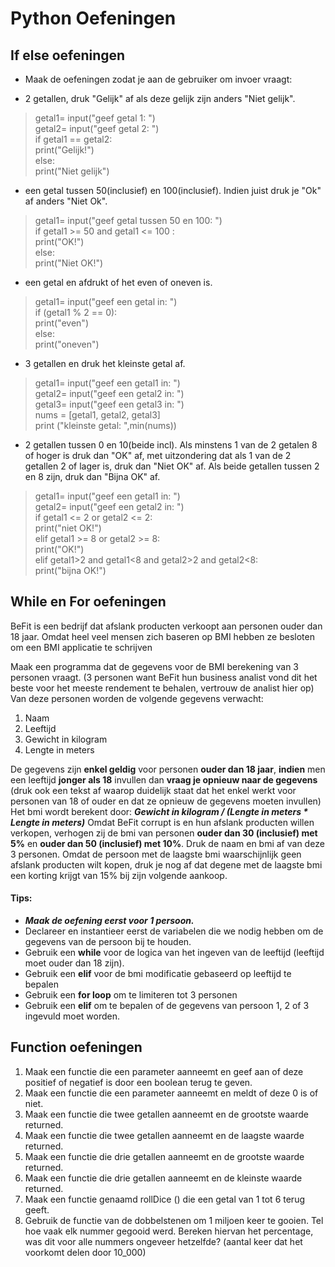 # Python Oefeningen

## If else oefeningen

- Maak de oefeningen zodat je aan de gebruiker om invoer vraagt:

- 2 getallen, druk "Gelijk" af als deze gelijk zijn anders "Niet gelijk".
> getal1= input("geef getal 1: ")  
> getal2= input("geef getal 2: ")  
> if getal1 == getal2:  
>    print("Gelijk!")  
> else:  
>    print("Niet gelijk")  

- een getal tussen 50(inclusief) en 100(inclusief). Indien juist druk je "Ok" af anders "Niet Ok".
> getal1= input("geef getal tussen 50 en 100: ")  
> if getal1 >= 50 and getal1 <= 100 :  
>    print("OK!")  
> else:  
>    print("Niet OK!")  

- een getal en afdrukt of het even of oneven is.
> getal1= input("geef een getal in: ")  
> if (getal1 % 2 == 0):  
>    print("even")  
> else:  
>    print("oneven")  

- 3 getallen en druk het kleinste getal af.
> getal1= input("geef een getal1 in: ")  
> getal2= input("geef een getal2 in: ")  
> getal3= input("geef een getal3 in: ")  
> nums = [getal1, getal2, getal3]  
> print ("kleinste getal: ",min(nums))  

- 2 getallen tussen 0 en 10(beide incl). Als minstens 1 van de 2 getalen 8 of hoger is druk dan "OK" af, met uitzondering dat als 1 van de 2 getallen 2 of lager is, druk dan "Niet OK" af. Als beide getallen tussen 2 en 8 zijn, druk dan "Bijna OK" af.
>getal1= input("geef een getal1 in: ")  
>getal2= input("geef een getal2 in: ")  
>if getal1 <= 2 or getal2 <= 2:  
>    print("niet OK!")  
> elif getal1 >= 8 or getal2 >= 8:  
>    print("OK!")  
> elif getal1>2 and getal1<8 and getal2>2 and getal2<8:  
>    print("bijna OK!")  

## While en For oefeningen

BeFit is een bedrijf dat afslank producten verkoopt aan personen ouder dan 18 jaar.
Omdat heel veel mensen zich baseren op BMI hebben ze besloten om een BMI applicatie te
schrijven

Maak een programma dat de gegevens voor de BMI berekening van 3 personen vraagt.
(3 personen want BeFit hun business analist vond dit het beste voor het meeste rendement te behalen, vertrouw de analist hier op)
Van deze personen worden de volgende gegevens verwacht:
1. Naam
2. Leeftijd
3. Gewicht in kilogram
4. Lengte in meters

De gegevens zijn **enkel geldig** voor personen **ouder dan 18 jaar**, **indien** men een leeftijd **jonger als 18** invullen dan **vraag je opnieuw naar de gegevens** (druk ook een tekst af waarop duidelijk staat dat het enkel werkt voor personen van 18 of ouder en dat ze opnieuw de gegevens moeten invullen)
Het bmi wordt berekent door: **_Gewicht in kilogram / (Lengte in meters * Lengte in meters)_**
Omdat BeFit corrupt is en hun afslank producten willen verkopen, verhogen zij de bmi van
personen **ouder dan 30 (inclusief) met 5%** en **ouder dan 50 (inclusief) met 10%**.
Druk de naam en bmi af van deze 3 personen.
Omdat de persoon met de laagste bmi waarschijnlijk geen afslank producten wilt kopen, druk je nog af dat degene met de laagste bmi een korting krijgt van 15% bij zijn volgende aankoop.

#### Tips:
- **_Maak de oefening eerst voor 1 persoon._**
- Declareer en instantieer eerst de variabelen die we nodig hebben om de gegevens van de
persoon bij te houden.
- Gebruik een **while** voor de logica van het ingeven van de leeftijd (leeftijd moet
ouder dan 18 zijn).
- Gebruik een **elif** voor de bmi modificatie gebaseerd op leeftijd te bepalen
- Gebruik een **for loop** om te limiteren tot 3 personen
- Gebruik een **elif** om te bepalen of de gegevens van persoon 1, 2 of 3
ingevuld moet worden.

## Function oefeningen

1. Maak een functie die een parameter aanneemt en geef aan of deze positief of negatief is
door een boolean terug te geven.
2. Maak een functie die een parameter aanneemt en meldt of deze 0 is of niet.
3. Maak een functie die twee getallen aanneemt en de grootste waarde returned.
4. Maak een functie die twee getallen aanneemt en de laagste waarde returned.
5. Maak een functie die drie getallen aanneemt en de grootste waarde returned.
6. Maak een functie die drie getallen aanneemt en de kleinste waarde returned.
7. Maak een functie genaamd rollDice () die een getal van 1 tot 6 terug geeft.
9. Gebruik de functie van de dobbelstenen om 1 miljoen keer te gooien. Tel hoe vaak elk
nummer gegooid werd.
Bereken hiervan het percentage, was dit voor alle nummers ongeveer hetzelfde?
(aantal keer dat het voorkomt delen door 10_000)
